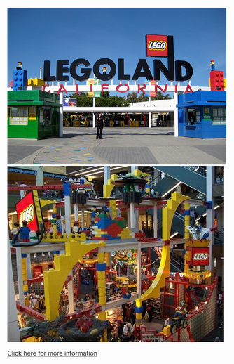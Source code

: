 ![ll](../../../images/Lego.jpg)
![o](../../../images/lego2.JPG)  

[Click here for more information](http://california.legoland.com/)